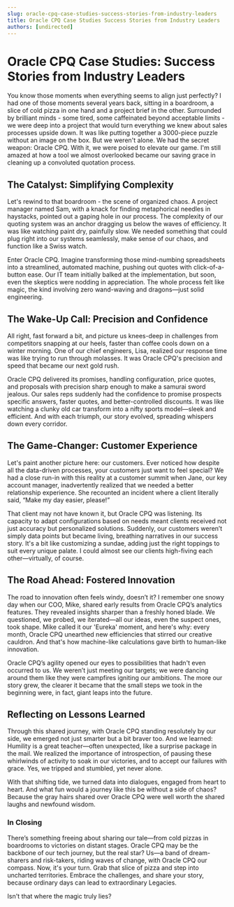 ```yaml
---
slug: oracle-cpq-case-studies-success-stories-from-industry-leaders
title: Oracle CPQ Case Studies Success Stories from Industry Leaders
authors: [undirected]
---
```



# Oracle CPQ Case Studies: Success Stories from Industry Leaders

You know those moments when everything seems to align just perfectly? I had one of those moments several years back, sitting in a boardroom, a slice of cold pizza in one hand and a project brief in the other. Surrounded by brilliant minds - some tired, some caffeinated beyond acceptable limits - we were deep into a project that would turn everything we knew about sales processes upside down. It was like putting together a 3000-piece puzzle without an image on the box. But we weren't alone. We had the secret weapon: Oracle CPQ. With it, we were poised to elevate our game. I'm still amazed at how a tool we almost overlooked became our saving grace in cleaning up a convoluted quotation process.

## The Catalyst: Simplifying Complexity

Let's rewind to that boardroom - the scene of organized chaos. A project manager named Sam, with a knack for finding metaphorical needles in haystacks, pointed out a gaping hole in our process. The complexity of our quoting system was an anchor dragging us below the waves of efficiency. It was like watching paint dry, painfully slow. We needed something that could plug right into our systems seamlessly, make sense of our chaos, and function like a Swiss watch.

Enter Oracle CPQ. Imagine transforming those mind-numbing spreadsheets into a streamlined, automated machine, pushing out quotes with click-of-a-button ease. Our IT team initially balked at the implementation, but soon, even the skeptics were nodding in appreciation. The whole process felt like magic, the kind involving zero wand-waving and dragons—just solid engineering.

## The Wake-Up Call: Precision and Confidence

All right, fast forward a bit, and picture us knees-deep in challenges from competitors snapping at our heels, faster than coffee cools down on a winter morning. One of our chief engineers, Lisa, realized our response time was like trying to run through molasses. It was Oracle CPQ's precision and speed that became our next gold rush. 

Oracle CPQ delivered its promises, handling configuration, price quotes, and proposals with precision sharp enough to make a samurai sword jealous. Our sales reps suddenly had the confidence to promise prospects specific answers, faster quotes, and better-controlled discounts. It was like watching a clunky old car transform into a nifty sports model—sleek and efficient. And with each triumph, our story evolved, spreading whispers down every corridor.

## The Game-Changer: Customer Experience

Let's paint another picture here: our customers. Ever noticed how despite all the data-driven processes, your customers just want to feel special? We had a close run-in with this reality at a customer summit when Jane, our key account manager, inadvertently realized that we needed a better relationship experience. She recounted an incident where a client literally said, “Make my day easier, please!” 

That client may not have known it, but Oracle CPQ was listening. Its capacity to adapt configurations based on needs meant clients received not just accuracy but personalized solutions. Suddenly, our customers weren’t simply data points but became living, breathing narratives in our success story. It's a bit like customizing a sundae, adding just the right toppings to suit every unique palate. I could almost see our clients high-fiving each other—virtually, of course.

## The Road Ahead: Fostered Innovation

The road to innovation often feels windy, doesn’t it? I remember one snowy day when our COO, Mike, shared early results from Oracle CPQ’s analytics features. They revealed insights sharper than a freshly honed blade. We questioned, we probed, we iterated—all our ideas, even the suspect ones, took shape. Mike called it our 'Eureka' moment, and here's why: every month, Oracle CPQ unearthed new efficiencies that stirred our creative cauldron. And that's how machine-like calculations gave birth to human-like innovation.

Oracle CPQ’s agility opened our eyes to possibilities that hadn't even occurred to us. We weren’t just meeting our targets; we were dancing around them like they were campfires igniting our ambitions. The more our story grew, the clearer it became that the small steps we took in the beginning were, in fact, giant leaps into the future.

## Reflecting on Lessons Learned

Through this shared journey, with Oracle CPQ standing resolutely by our side, we emerged not just smarter but a bit braver too. And we learned: Humility is a great teacher—often unexpected, like a surprise package in the mail. We realized the importance of introspection, of pausing these whirlwinds of activity to soak in our victories, and to accept our failures with grace. Yes, we tripped and stumbled, yet never alone.

With that shifting tide, we turned data into dialogues, engaged from heart to heart. And what fun would a journey like this be without a side of chaos? Because the gray hairs shared over Oracle CPQ were well worth the shared laughs and newfound wisdom.

### In Closing

There’s something freeing about sharing our tale—from cold pizzas in boardrooms to victories on distant stages. Oracle CPQ may be the backbone of our tech journey, but the real star? Us—a band of dream-sharers and risk-takers, riding waves of change, with Oracle CPQ our compass. Now, it's your turn. Grab that slice of pizza and step into uncharted territories. Embrace the challenges, and share your story, because ordinary days can lead to extraordinary Legacies.

Isn't that where the magic truly lies?